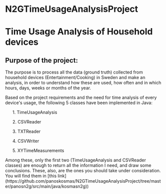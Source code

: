 # N2GTimeUsageAnalysisProject
<h1>Time Usage Analysis of Household devices</h1>
<h2>Purpose of the project:  </h2>
<p>The purpose is to process all the data (ground truth) collected from household devices (Entertainment/Cooking) in Sweden and make an analysis, in order to understand how these are used, how often and in which hours, days, weeks or months of the year.</p>
<p>Based on the project requirements and the need for time analysis of every device's usage, the following 5 classes have been implemented in Java: 
<ol>
1. TimeUsageAnalysis</ol>
<ol>
2. CSVReader</ol>
<ol>
3. TXTReader</ol>
<ol>
4. CSVWriter</ol>
<ol>
5. XYTimeMeasurements</ol>
<p>Among these, only the first two (TimeUsageAnalysis and CSVReader classes) are enough to return all the information I need, and draw some conclusions. These, also, are the ones you should take under consideration. You will find them in [this link] (https://github.com/panoskosmas/N2GTimeUsageAnalysisProject/tree/master/panosn2g/src/main/java/kosmasn2g))</p>
